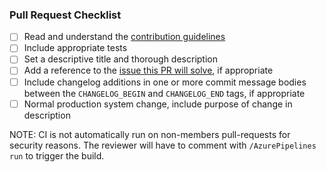 ### Pull Request Checklist

- [ ] Read and understand the [contribution guidelines](https://github.com/digital-asset/daml/blob/master/CONTRIBUTING.md)
- [ ] Include appropriate tests
- [ ] Set a descriptive title and thorough description
- [ ] Add a reference to the [issue this PR will solve](https://github.com/digital-asset/daml/issues), if appropriate
- [ ] Include changelog additions in one or more commit message bodies between the `CHANGELOG_BEGIN` and `CHANGELOG_END` tags, if appropriate
- [ ] Normal production system change, include purpose of change in description

NOTE: CI is not automatically run on non-members pull-requests for security
reasons. The reviewer will have to comment with `/AzurePipelines run` to
trigger the build.
